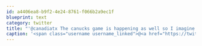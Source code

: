 ```yaml
---
id: a4406ea8-b9f2-4e24-8761-f066b2a9ec1f
blueprint: text
category: twitter
title: "'@canadiatx The canucks game is happening as well so I imagine that quite a few ppl will be staying until the end of that"
caption: '<span class="username username_linked">@<a href="https://twitter.com/canadiatx" title="April Good">canadiatx</a></span> The canucks game is happening as well so I imagine that quite a few ppl will be staying until the end of that'
---
```

